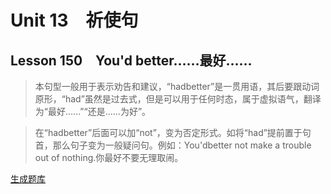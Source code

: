 ﻿ # Unit 13　祈使句
 ## Lesson 150　You'd better……最好……
 
> 本句型一般用于表示劝告和建议，“hadbetter”是一贯用语，其后要跟动词原形，“had”虽然是过去式，但是可以用于任何时态，属于虚拟语气，翻译为“最好……”“还是……为好”。

> 在“hadbetter”后面可以加“not”，变为否定形式。如将“had”提前置于句首，那么句子变为一般疑问句。例如：You'dbetter not make a trouble out of nothing.你最好不要无理取闹。


 [生成题库](./question/f150.json)